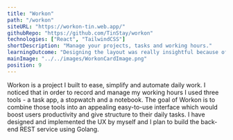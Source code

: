 ```yaml
---
title: "Workon"
path: "/workon"
siteURL: "https://workon-tin.web.app/"
githubRepo: "https://github.com/TinStay/workon"
technologies: ["React", "TailwindCSS"]
shortDescription: "Manage your projects, tasks and working hours."
learningOutcome: "Designing the layout was really insightful because of all design choices I made in order to make it simple and appealing. This is the first project I built using TailwindCSS which I really enjoyed. Implementing a dark theme and dynamically displaying styling got me really deep into its fundamentals and documentation. The nature and simplicity of the project set the ground for another learning experience which is to build a REST API service using Golang."
mainImage: "../../images/WorkonCardImage.png"
position: 9
---
```

Workon is a project I built to ease, simplify and automate daily work. I noticed that in order to record and manage my working hours I used three tools - a task app, a stopwatch and a notebook. The goal of Workon is to combine those tools into an appealing easy-to-use interface which would boost users productivity and give structure to their daily tasks. I have designed and implemented the UX by myself and I plan to build the back-end REST service using Golang. 